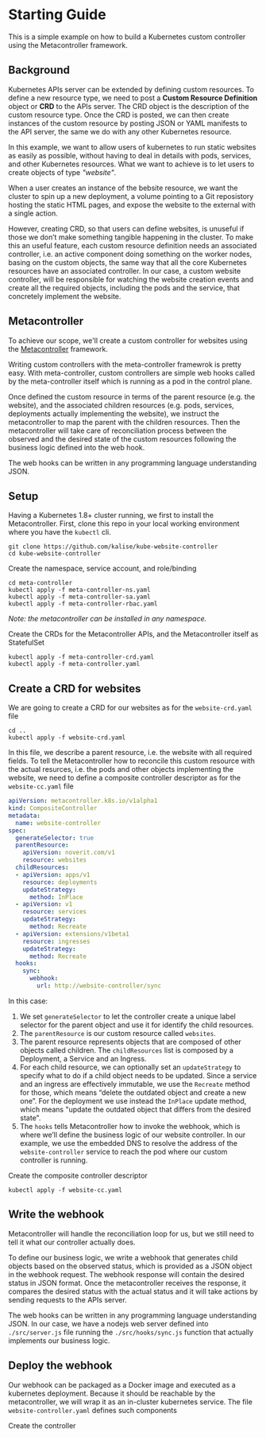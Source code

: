 # Starting Guide
This is a simple example on how to build a Kubernetes custom controller using the Metacontroller framework.

## Background
Kubernetes APIs server can be extended by defining custom resources. To define a new resource type, we need to post a **Custom Resource Definition** object or **CRD** to the APIs server. The CRD object is the description of the custom resource type. Once the CRD is posted, we can then create instances of the custom resource by posting JSON or YAML manifests to the API server, the same we do with any other Kubernetes resource.

In this example, we want to allow users of kubernetes to run static websites as easily as possible, without having to deal in details with pods, services, and other Kubernetes resources. What we want to achieve is to let users to create objects of type *"website"*.

When a user creates an instance of the bebsite resource, we want the cluster to spin up a new deployment, a volume pointing to a Git reposistory hosting the static HTML pages, and expose the website to the external with a single action.

However, creating CRD, so that users can define websites, is unuseful if those we don’t make something tangible happening in the cluster. To make this an useful feature, each custom resource definition needs an associated controller, i.e. an active component doing something on the worker nodes, basing on the custom objects, the same way that all the core Kubernetes resources have an associated controller. In our case, a custom website controller, will be responsible for watching the website creation events and create all the required objects, including the pods and the service, that concretely implement the website.

## Metacontroller
To achieve our scope, we'll create a custom controller for websites using the [Metacontroller](https://github.com/GoogleCloudPlatform/metacontroller) framework.

Writing custom controllers with the meta-controller framewrok is pretty easy. With meta-controller, custom controllers are simple web hooks called by the meta-controller itself which is running as a pod in the control plane.

Once defined the custom resource in terms of the parent resource (e.g. the website), and the associated children resources (e.g. pods, services, deployments actually implementing the website), we instruct the metacontroller to map the parent with the children resources. Then the metacontroller will take care of reconciliation process between the observed and the desired state of the custom resources following the business logic defined into the web hook.

The web hooks can be written in any programming language understanding JSON.

## Setup
Having a Kubernetes 1.8+ cluster running, we first to install the Metacontroller. First, clone this repo in your local working environment where you have the ``kubectl`` cli.

    git clone https://github.com/kalise/kube-website-controller
    cd kube-website-controller

Create the namespace, service account, and role/binding

    cd meta-controller
    kubectl apply -f meta-controller-ns.yaml
    kubectl apply -f meta-controller-sa.yaml
    kubectl apply -f meta-controller-rbac.yaml

*Note: the metacontroller can be installed in any namespace.*

Create the CRDs for the Metacontroller APIs, and the Metacontroller itself as StatefulSet

    kubectl apply -f meta-controller-crd.yaml
    kubectl apply -f meta-controller.yaml

## Create a CRD for websites
We are going to create a CRD for our websites as for the ``website-crd.yaml`` file

    cd ..
    kubectl apply -f website-crd.yaml

In this file, we describe a parent resource, i.e. the website with all required fields. To tell the Metacontroller how to reconcile this custom resource with the actual resurces, i.e. the pods and other objects implementing the website, we need to define a composite controller descriptor as for the ``website-cc.yaml`` file  

```yaml
apiVersion: metacontroller.k8s.io/v1alpha1
kind: CompositeController
metadata:
  name: website-controller
spec:
  generateSelector: true
  parentResource:
    apiVersion: noverit.com/v1
    resource: websites
  childResources:
  - apiVersion: apps/v1
    resource: deployments
    updateStrategy:
      method: InPlace
  - apiVersion: v1
    resource: services
    updateStrategy:
      method: Recreate
  - apiVersion: extensions/v1beta1
    resource: ingresses
    updateStrategy:
      method: Recreate
  hooks:
    sync:
      webhook:
        url: http://website-controller/sync
```

In this case:

  1. We set ``generateSelector`` to  let the controller create a unique label selector for the parent object and use it for identify the child resources.
  2. The ``parentResource`` is our custom resource called ``websites``.
  3. The parent resource represents objects that are composed of other objects called children. The ``childResources`` list is composed by a Deployment, a Service and an Ingress.
  4. For each child resource, we can optionally set an ``updateStrategy`` to specify what to do if a child object needs to be updated. Since a service and an ingress are effectively immutable, we use the ``Recreate`` method for those, which means “delete the outdated object and create a new one”. For the deployment we use instead the ``InPlace`` update method, which means "update the outdated object that differs from the desired state".
  5. The ``hooks`` tells Metacontroller how to invoke the webhook, which is where we’ll define the business logic of our website controller. In our example, we use the embedded DNS to resolve the address of the ``website-controller`` service to reach the pod where our custom controller is running.
  
Create the composite controller descriptor

    kubectl apply -f website-cc.yaml

## Write the webhook
Metacontroller will handle the reconciliation loop for us, but we still need to tell it what our controller actually does. 

To define our business logic, we write a webhook that generates child objects based on the observed status, which is provided as a JSON object in the webhook request. The webhook response will contain the desired status in JSON format. Once the metacontroller receives the response, it compares the desired status with the actual status and it will take actions by sending requests to the APIs server.

The web hooks can be written in any programming language understanding JSON. In our case, we have a nodejs web server defined into ``./src/server.js`` file running the ``./src/hooks/sync.js`` function that actually implements our business logic.

## Deploy the webhook
Our webhook can be packaged as a Docker image and executed as a kubernetes deployment. Because it should be reachable by the metacontroller, we will wrap it as an in-cluster kubernetes service. The file ``website-controller.yaml`` defines such components

Create the controller













